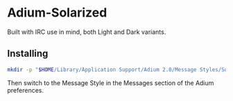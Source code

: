 Adium-Solarized
===============

Built with IRC use in mind, both Light and Dark variants.


Installing
----------
```bash
mkdir -p "$HOME/Library/Application Support/Adium 2.0/Message Styles/Solarized.AdiumMessageStyle" && git clone git@github.com:auxesis/Adium-Solarized.git "$HOME/Library/Application Support/Adium 2.0/Message Styles/Solarized.AdiumMessageStyle"
```

Then switch to the Message Style in the Messages section of the Adium preferences.
